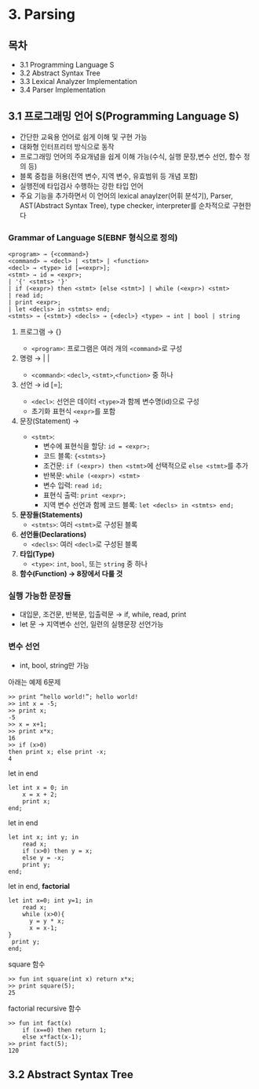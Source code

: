 # 3. Parsing

## 목차

- 3.1 Programming Language S
- 3.2 Abstract Syntax Tree
- 3.3 Lexical Analyzer Implementation
- 3.4 Parser Implementation

## 3.1 프로그래밍 언어 S(Programming Language S)

- 간단한 교육용 언어로 쉽게 이해 및 구현 가능
- 대화형 인터프리터 방식으로 동작
- 프로그래밍 언어의 주요개념을 쉽게 이해 가능(수식, 실행 문장,변수 선언, 함수 정의 등)
- 블록 중첩을 허용(전역 변수, 지역 변수, 유효범위 등 개념 포함)
- 실행전에 타입검사 수행하는 강한 타입 언어
- 주요 기능을 추가하면서 이 언어의 lexical anaylzer(어휘 분석기), Parser, AST(Abstract Syntax Tree), type checker, interpreter를 순차적으로 구현한다

### **Grammar of Language S(EBNF 형식으로 정의)**

```
<program> → {<command>}
<command> → <decl> | <stmt> | <function> 
<decl> → <type> id [=<expr>];
<stmt> → id = <expr>;
| '{' <stmts> '}'
| if (<expr>) then <stmt> [else <stmt>] | while (<expr>) <stmt>
| read id;
| print <expr>;
| let <decls> in <stmts> end;
<stmts> → {<stmt>} <decls> → {<decl>} <type> → int | bool | string
```

1. 프로그램 <program> → {<command>}
    - `<program>`: 프로그램은 여러 개의 `<command>`로 구성
2. 명령 <command> → <decl> | <stmt> | <function>
    - `<command>`:  `<decl>`, `<stmt>`,`<function>` 중 하나
3. 선언 <decl> → <type> id [=<expr>];
    - `<decl>`: 선언은 데이터 `<type>`과 함께 변수명(id)으로 구성
    - 초기화 표현식 `<expr>`를 포함
4. 문장(Statement) → <stmt>
    - `<stmt>`:
        - 변수에 표현식을 할당: `id = <expr>;`
        - 코드 블록: `{<stmts>}`
        - 조건문: `if (<expr>) then <stmt>`에 선택적으로 `else <stmt>`를 추가
        - 반복문: `while (<expr>) <stmt>`
        - 변수 입력: `read id;`
        - 표현식 출력: `print <expr>;`
        - 지역 변수 선언과 함께 코드 블록: `let <decls> in <stmts> end;`
5. **문장들(Statements)**
    - `<stmts>`: 여러 `<stmt>`로 구성된 블록
6. **선언들(Declarations)**
    - `<decls>`: 여러 `<decl>`로 구성된 블록
7. **타입(Type)**
    - `<type>`: `int`, `bool`, 또는 `string` 중 하나
8. **함수(Function) → 8장에서 다룰 것**

### 실행 가능한 문장들

- 대입문, 조건문, 반복문, 입출력문 → if, while, read, print
- let 문 → 지역변수 선언, 일련의 실행문장 선언가능

### 변수 선언

- int, bool, string만 가능

아래는 예제 6문제

```
>> print “hello world!”; hello world!
>> int x = -5;
>> print x;
-5
>> x = x+1;
>> print x*x;
16
>> if (x>0)
then print x; else print -x; 
4
```

let  <decl> in <stmts> end

```
let int x = 0; in 
	x = x + 2; 
	print x;
end;
```

let <decls> in <stmts> end

```
let int x; int y; in 
	read x;
	if (x>0) then y = x;
	else y = -x;
	print y; 
end;
```

let <decls> in <stmts> end, **factorial**

```
let int x=0; int y=1; in 
	read x;
	while (x>0){ 
	  y = y * x;
	  x = x-1; 
}
 print y;
end;
```

square 함수

```
>> fun int square(int x) return x*x;
>> print square(5);
25
```

factorial recursive 함수

```
>> fun int fact(x)
	if (x==0) then return 1; 
	else x*fact(x-1);
>> print fact(5); 
120
```

## 3.2 Abstract Syntax Tree